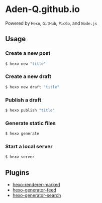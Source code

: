 # Aden-Q.github.io
Powered by `Hexo`, `GitHub`, `PicGo`, and `Node.js`

## Usage

### Create a new post
```bash
$ hexo new "title"
```

### Create a new draft
```bash
$ hexo new draft "title"
```

### Publish a draft
```bash
$ hexo publish "title"
```

### Generate static files
```bash
$ hexo generate
```

### Start a local server
```bash
$ hexo server
```

## Plugins

+ [hexo-renderer-marked](https://github.com/hexojs/hexo-renderer-marked)
+ [hexo-generator-feed](https://github.com/hexojs/hexo-generator-feed)
+ [hexo-generator-search](https://www.npmjs.com/package/hexo-generator-search)
